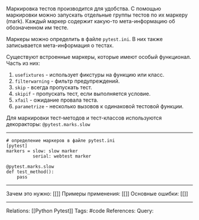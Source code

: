 Маркировка тестов производится для удобства. С помощью маркировки можно запускать отдельные группы тестов по их маркеру (mark). Каждый маркер содержит какую-то мета-информацию об обозначенном им тесте. 

Маркеры можно определить в файле `pytest.ini`. В них также записывается мета-информация о тестах. 

Существуют встроенные маркеры, которые имеют особый функционал. Часть из них:
1. `usefixtures` - использует фикстуры на функцию или класс. 
2. `filterwarning` - фильтр предупреждений. 
3. `skip` - всегда пропускать тест. 
4. `skipif` - пропускать тест, если выполняется условие. 
5. `xfail` - ожидание провала теста. 
6. `parametrize` - несколько вызовов к одинаковой тестовой функции. 

Для маркировки тест-методов и тест-классов используются декоракторы: `@pytest.marks.slow`

___
```
# определение маркеров в файле pytest.ini
[pytest]
markers = slow: slow marker
		  serial: webtest marker

@pytest.marks.slow
def test_method():
	pass

```
___
Зачем это нужно: [[]] 
Примеры применения: [[]] 
Основные ошибки: [[]]
___
Relations: [[Python Pytest]] 
Tags: #code
References: 
Query: 